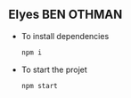 ## Elyes BEN OTHMAN

* To install dependencies
  ```sh
  npm i
  ```

* To start the projet
  ```sh
  npm start
  ```
